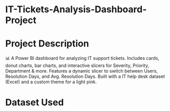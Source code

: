 # IT-Tickets-Analysis-Dashboard-Project
# Project Description 
📊 A Power BI dashboard for analyzing IT support tickets. Includes cards, donut charts, bar charts, and interactive slicers for Severity, Priority, Department &amp; more. Features a dynamic  slicer to switch between Users, Resolution Days, and Avg. Resolution Days.  Built with a IT help desk dataset (Excel) and a custom theme for a light pink.
# Dataset Used
   
